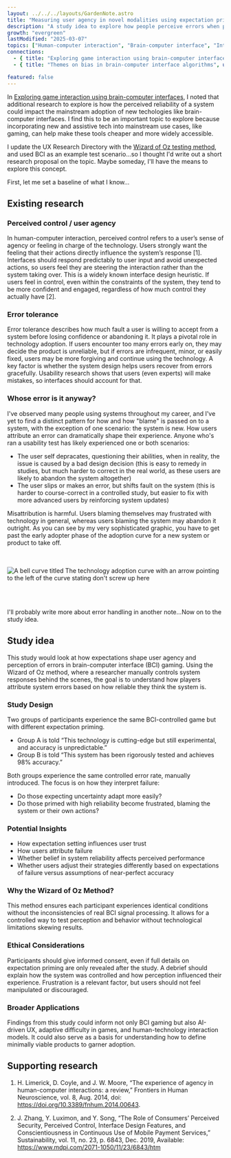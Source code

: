 ```yaml
---
layout: ../../../layouts/GardenNote.astro
title: "Measuring user agency in novel modalities using expectation priming"
description: "A study idea to explore how people perceive errors when primed about the reliability of a system."
growth: "evergreen"
lastModified: "2025-03-07"
topics: ["Human-computer interaction", "Brain-computer interface", "Interface design"]
connections:
  - { title: "Exploring game interaction using brain-computer interfaces", url: "/garden/hci/bci-and-games" }
  - { title: "Themes on bias in brain-computer interface algorithms", url: "/garden/hci/bci-bias" }

featured: false
---
```


In [Exploring game interaction using brain-computer interfaces](/garden/hci/bci-and-games), I noted that additional research to explore is how the perceived reliability of a system could impact the mainstream adoption of new techologies like brain-computer interfaces. I find this to be an important topic to explore because incorporating new and assistive tech into mainstream use cases, like gaming, can help make these tools cheaper and more widely accessible.

I update the UX Research Directory with the [Wizard of Oz testing method](https://userexperience.directory/methods/wizard-of-oz-testing/), and used BCI as an example test scenario...so I thought I'd write out a short research proposal on the topic. Maybe someday, I'll have the means to explore this concept.


First, let me set a baseline of what I know...

## Existing research
### Perceived control / user agency
In human-computer interaction, perceived control refers to a user’s sense of agency or feeling in charge of the technology. Users strongly want the feeling that their actions directly influence the system’s response [1]​. Interfaces should respond predictably to user input and avoid unexpected actions, so users feel they are steering the interaction rather than the system taking over​. This is a widely known interface design heuristic. If users feel in control, even within the constraints of the system, they tend to be more confident and engaged, regardless of how much control they actually have [2]​.

### Error tolerance
Error tolerance describes how much fault a user is willing to accept from a system before losing confidence or abandoning it. It plays a pivotal role in technology adoption. If users encounter too many errors early on, they may decide the product is unreliable, but if errors are infrequent, minor, or easily fixed, users may be more forgiving and continue using the technology. A key factor is whether the system design helps users recover from errors gracefully. Usability research shows that users (even experts) will make mistakes, so interfaces should account for that. 

### Whose error is it anyway?
I've observed many people using systems throughout my career, and I've yet to find a distinct pattern for how and how "blame" is passed on to a system, with the exception of one scenario: the system is new. How users attribute an error can dramatically shape their experience. Anyone who's ran a usability test has likely experienced one or both scenarios:
- The user self depracates, questioning their abilities, when in reality, the issue is caused by a bad design decision (this is easy to remedy in studies, but much harder to correct in the real world, as these users are likely to abandon the system altogether)
- The user slips or makes an error, but shifts fault on the system (this is harder to course-correct in a controlled study, but easier to fix with more advanced users by reinforcing system updates)

Misattribution is harmful. Users blaming themselves may frustrated with technology in general, whereas users blaming the system may abandon it outright. As you can see by my very sophisticated graphic, you have to get past the early adopter phase of the adoption curve for a new system or product to take off.
<img src="/images/garden/adoption-error.png" style="max-width:100%; margin:3rem 0;" alt="A bell curve titled The technology adoption curve with an arrow pointing to the left of the curve stating don't screw up here">


I'll probably write more about error handling in another note...Now on to the study idea.



## Study idea

This study would look at how expectations shape user agency and perception of errors in brain-computer interface (BCI) gaming. Using the Wizard of Oz method, where a researcher manually controls system responses behind the scenes, the goal is to understand how players attribute system errors based on how reliable they think the system is.

### Study Design
Two groups of participants experience the same BCI-controlled game but with different expectation priming. 
- Group A is told “This technology is cutting-edge but still experimental, and accuracy is unpredictable.”
- Group B is told “This system has been rigorously tested and achieves 98% accuracy.”

Both groups experience the same controlled error rate, manually introduced. The focus is on how they interpret failure:

- Do those expecting uncertainty adapt more easily?
- Do those primed with high reliability become frustrated, blaming the system or their own actions?

### Potential Insights
- How expectation setting influences user trust
- How users attribute failure
- Whether belief in system reliability affects perceived performance
- Whether users adjust their strategies differently based on expectations of failure versus assumptions of near-perfect accuracy

### Why the Wizard of Oz Method?

This method ensures each participant experiences identical conditions without the inconsistencies of real BCI signal processing. It allows for a controlled way to test perception and behavior without technological limitations skewing results.

### Ethical Considerations
Participants should give informed consent, even if full details on expectation priming are only revealed after the study. A debrief should explain how the system was controlled and how perception influenced their experience. Frustration is a relevant factor, but users should not feel manipulated or discouraged.

### Broader Applications
Findings from this study could inform not only BCI gaming but also AI-driven UX, adaptive difficulty in games, and human-technology interaction models. It could also serve as a basis for understanding how to define minimally viable products to garner adoption.

## Supporting research

1. H. Limerick, D. Coyle, and J. W. Moore, “The experience of agency in human-computer interactions: a review,” Frontiers in Human Neuroscience, vol. 8, Aug. 2014, doi: https://doi.org/10.3389/fnhum.2014.00643.

2. J. Zhang, Y. Luximon, and Y. Song, “The Role of Consumers’ Perceived Security, Perceived Control, Interface Design Features, and Conscientiousness in Continuous Use of Mobile Payment Services,” Sustainability, vol. 11, no. 23, p. 6843, Dec. 2019, Available: https://www.mdpi.com/2071-1050/11/23/6843/htm